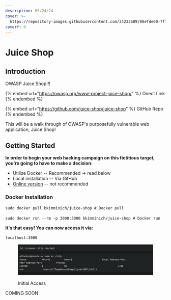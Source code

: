 ```yaml
---
description: 05/24/24
cover: >-
  https://repository-images.githubusercontent.com/24233689/08efde00-7ffa-11e9-8ddb-27120ac30732
coverY: 0
---
```


# Juice Shop

## Introduction

OWASP Juice Shop!!!

{% embed url="https://owasp.org/www-project-juice-shop/" %}
Direct Link
{% endembed %}

{% embed url="https://github.com/juice-shop/juice-shop" %}
GitHub Repo
{% endembed %}

This will be a walk through of OWASP's purposefully vulnerable web application, Juice Shop!

## Getting Started

**In order to begin your web hacking campaign on this fictitious target, you're going to have to make a decision:**

* Utilize Docker -- Recommended -> read below
* Local installation -- Via GitHub
* [Online version](https://juice-shop.herokuapp.com/) -- not recommended&#x20;

### Docker Installation

```
sudo docker pull bkimminich/juice-shop # Docker pull

sudo docker run --rm -p 3000:3000 bkimminich/juice-shop # Docker run
```

**It's that easy! You can now access it via:**

```
localhost:3000
```

<figure><img src="../../.gitbook/assets/image (11).png" alt=""><figcaption><p>Initial Access</p></figcaption></figure>

COMING SOON

